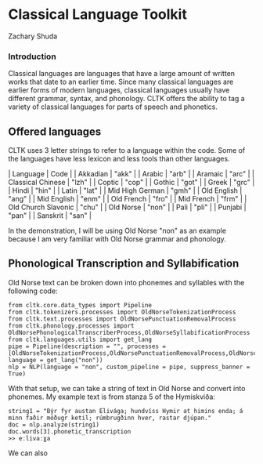 # Classical Language Toolkit
Zachary Shuda
### Introduction
Classical languages are languages that have a large amount of written works that date to an earlier time. Since many classical languages are earlier forms of modern languages, classical languages usually have different grammar, syntax, and phonology. CLTK offers the ability to tag a variety of classical languages for parts of speech and phonetics.
## Offered languages
CLTK uses 3 letter strings to refer to a language within the code. Some of the languages have less lexicon and less tools than other languages.

| Language  | Code |
| Akkadian  | "akk"  |
| Arabic  | "arb"  |
| Aramaic | "arc" |
| Classical Chinese | "lzh" |
| Coptic | "cop" |
| Gothic | "got" |
| Greek | "grc" |
| Hindi | "hin" |
| Latin | "lat" |
| Mid High German | "gmh" |
| Old English | "ang" |
| Mid English | "enm" |
| Old French | "fro" |
| Mid French | "frm" |
| Old Church Slavonic | "chu" |
| Old Norse | "non" |
| Pali | "pli" |
| Punjabi | "pan" |
| Sanskrit | "san" |

In the demonstration, I will be using Old Norse "non" as an example because I am very familiar with Old Norse grammar and phonology.
## Phonological Transcription and Syllabification
Old Norse text can be broken down into phonemes and syllables with the following code:

```
from cltk.core.data_types import Pipeline
from cltk.tokenizers.processes import OldNorseTokenizationProcess
from cltk.text.processes import OldNorsePunctuationRemovalProcess
from cltk.phonology.processes import OldNorsePhonologicalTranscriberProcess,OldNorseSyllabificationProcess
from cltk.languages.utils import get_lang
pipe = Pipeline(description = "", processes = [OldNorseTokenizationProcess,OldNorsePunctuationRemovalProcess,OldNorsePhonologicalTranscriberProcess,OldNorseSyllabificationProcess], language = get_lang("non"))
nlp = NLP(language = "non", custom_pipeline = pipe, suppress_banner = True)
```

With that setup, we can take a string of text in Old Norse and convert into phonemes. My example text is from stanza 5 of the Hymiskviða:

```
string1 = "Býr fyr austan Élivága; hundvíss Hymir at himins enda; á minn faðir móðugr ketil; rúmbrugðinn hver, rastar djúpan."
doc = nlp.analyze(string1)
doc.words[3].phonetic_transcription
>> eːlivaːɣa
```

We can also
